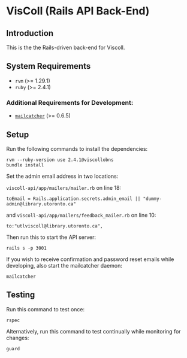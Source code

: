 # VisColl (Rails API Back-End)

## Introduction

This is the the Rails-driven back-end for Viscoll.

## System Requirements

- `rvm` (>= 1.29.1)
- `ruby` (>= 2.4.1)

### Additional Requirements for Development:

- [`mailcatcher`](https://mailcatcher.me/) (>= 0.6.5)

## Setup

Run the following commands to install the dependencies:
```
rvm --ruby-version use 2.4.1@viscollobns
bundle install
```

Set the admin email address in two locations:

`viscoll-api/app/mailers/mailer.rb` on line 18: 

```
toEmail = Rails.application.secrets.admin_email || "dummy-admin@library.utoronto.ca"
```

and `viscoll-api/app/mailers/feedback_mailer.rb` on line 10:

```
to:"utlviscoll@library.utoronto.ca",
```

Then run this to start the API server:
```
rails s -p 3001
```

If you wish to receive confirmation and password reset emails while developing, also start the mailcatcher daemon:
```
mailcatcher
```

## Testing

Run this command to test once:
```
rspec
```

Alternatively, run this command to test continually while monitoring for changes:
```
guard
```
